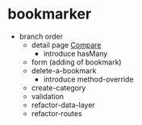 # bookmarker

- branch order
  - detail page <a href='https://github.com/ericpkatz/bookmarker/compare/detail-page?expand=1'>Compare</a>
    - introduce hasMany
  - form (adding of bookmark)
  - delete-a-bookmark
    - introduce method-override
  - create-category
  - validation
  - refactor-data-layer
  - refactor-routes
